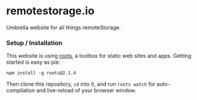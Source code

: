 remotestorage.io
================

Umbrella website for all things remoteStorage.

### Setup / Installation

This website is using [roots](http://roots.cx/), a toolbox for static web sites
and apps. Getting started is easy as pie:

    npm install -g roots@2.1.4

Then clone this repository, `cd` into it, and run `roots watch` for
auto-compilation and live-reload of your browser window.
